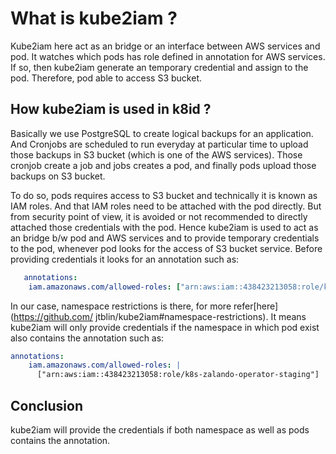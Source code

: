 # What is kube2iam ?

Kube2iam here act as an bridge or an interface between AWS services and pod. It watches
which pods has role defined in annotation for AWS services. If so, then kube2iam
generate an temporary credential and assign to the pod. Therefore, pod able to access S3
bucket.

## How kube2iam is used in k8id ?

Basically we use PostgreSQL to create logical backups for an application. And Cronjobs
are scheduled to run everyday at particular time to upload those backups in S3 bucket
(which is one of the AWS services). Those cronjob create a job and jobs creates a pod,
and finally pods upload those backups on S3 bucket.

To do so, pods requires access to S3 bucket and technically it is known as IAM roles.
And that IAM roles need to be attached with the pod directly. But from security point of
view, it is avoided or not recommended to directly attached those credentials with the
pod. Hence kube2iam is used to act as an bridge b/w pod and AWS services and to provide
temporary credentials to the pod, whenever pod looks for the access of S3 bucket
service. Before providing credentials it looks for an annotation such as:

```yaml
   annotations:
    iam.amazonaws.com/allowed-roles: ["arn:aws:iam::438423213058:role/k8s-zalando-operator-staging"]
```

In our case, namespace restrictions is there, for more refer[here](<https://github.com/>
jtblin/kube2iam#namespace-restrictions). It means kube2iam will only provide credentials
if the namespace in which pod exist also contains the annotation such as:

```yaml
annotations:
    iam.amazonaws.com/allowed-roles: |
      ["arn:aws:iam::438423213058:role/k8s-zalando-operator-staging"]
```

## Conclusion

kube2iam will provide the credentials if both namespace as well as pods contains the
annotation.
